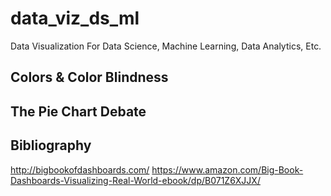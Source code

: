 # data_viz_ds_ml
Data Visualization For Data Science, Machine Learning, Data Analytics, Etc.

## Colors & Color Blindness

## The Pie Chart Debate

## Bibliography
http://bigbookofdashboards.com/ 
https://www.amazon.com/Big-Book-Dashboards-Visualizing-Real-World-ebook/dp/B071Z6XJJX/

